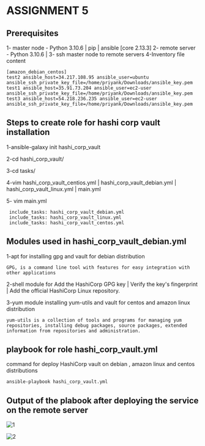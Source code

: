 # ASSIGNMENT 5 

## Prerequisites 

1- master node - Python 3.10.6 | pip | ansible [core 2.13.3]
2- remote server - Python 3.10.6 | 
3- ssh master node to remote servers 
4-Inventory file content

```
[amazon_debian_centos]
test2 ansible_host=34.217.108.95 ansible_user=ubuntu ansible_ssh_private_key_file=/home/priyank/Downloads/ansible_key.pem
test1 ansible_host=35.91.73.204 ansible_user=ec2-user ansible_ssh_private_key_file=/home/priyank/Downloads/ansible_key.pem
test3 ansible_host=54.218.236.235 ansible_user=ec2-user ansible_ssh_private_key_file=/home/priyank/Downloads/ansible_key.pem

```
## Steps to create role for hashi corp vault installation

1-ansible-galaxy init hashi_corp_vault

2-cd hashi_corp_vault/

3-cd tasks/

4-vim hashi_corp_vault_centios.yml | hashi_corp_vault_debian.yml | hashi_corp_vault_linux.yml | main.yml

5- vim main.yml

 ```
  include_tasks: hashi_corp_vault_debian.yml
  include_tasks: hashi_corp_vault_linux.yml
  include_tasks: hashi_corp_vault_centos.yml
 
 ```

## Modules used in hashi_corp_vault_debian.yml

1-apt for installing gpg  and vault for debian distribution
```
GPG, is a command line tool with features for easy integration with other applications
```
2-shell module for Add the HashiCorp GPG key | Verify the key's fingerprint  | Add the official HashiCorp Linux repository.

3-yum module installing yum-utils and vault for centos and amazon linux distribution
```
yum-utils is a collection of tools and programs for managing yum repositories, installing debug packages, source packages, extended information from repositories and administration.
```
## playbook for role hashi_corp_vault.yml

command for deploy HashiCorp vault on debian , amazon linux and centos distributions
```
ansible-playbook hashi_corp_vault.yml
```
## Output of the plabook after deploying the service on the remote server



![1](https://user-images.githubusercontent.com/114915047/194117285-b68e78a5-569e-44fa-82fd-af6e0f2e5ce9.png)



![2](https://user-images.githubusercontent.com/114915047/194117313-9da4396d-f801-49a8-8c53-ce5b471aed84.png)



